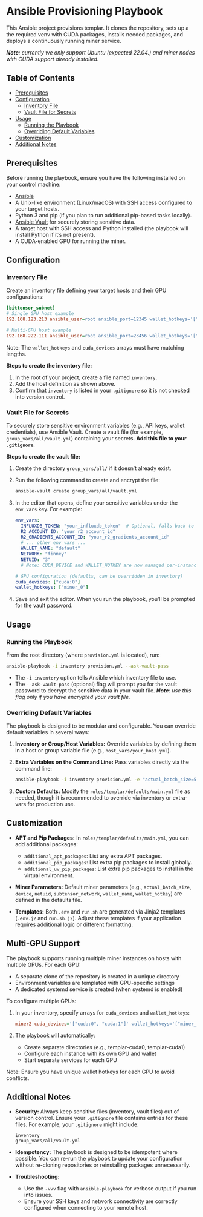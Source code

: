# Ansible Provisioning Playbook

This Ansible project provisions templar. It clones the repository, sets up a the required venv with CUDA packages, installs needed packages, and deploys a continuously running miner service.

_**Note**: currently we only support Ubuntu (expected 22.04.) and miner nodes with CUDA support already installed._

## Table of Contents

- [Prerequisites](#prerequisites)
- [Configuration](#configuration)
  - [Inventory File](#inventory-file)
  - [Vault File for Secrets](#vault-file-for-secrets)
- [Usage](#usage)
  - [Running the Playbook](#running-the-playbook)
  - [Overriding Default Variables](#overriding-default-variables)
- [Customization](#customization)
- [Additional Notes](#additional-notes)

## Prerequisites

Before running the playbook, ensure you have the following installed on your control machine:

- [Ansible](https://docs.ansible.com/ansible/latest/installation_guide/intro_installation.html)
- A Unix-like environment (Linux/macOS) with SSH access configured to your target hosts.
- Python 3 and pip (if you plan to run additional pip-based tasks locally).
- [Ansible Vault](https://docs.ansible.com/ansible/latest/user_guide/vault.html) for securely storing sensitive data.
- A target host with SSH access and Python installed (the playbook will install Python if it’s not present).
- A CUDA-enabled GPU for running the miner.

## Configuration

### Inventory File

Create an inventory file defining your target hosts and their GPU configurations:

```ini
[bittensor_subnet]
# Single GPU host example
192.168.123.213 ansible_user=root ansible_port=12345 wallet_hotkeys='["miner"]' cuda_devices='["cuda"]'

# Multi-GPU host example
192.168.222.111 ansible_user=root ansible_port=23456 wallet_hotkeys='["miner_1", "miner_2", "miner_3", "miner_4"]' cuda_devices='["cuda:0", "cuda:1", "cuda:2", "cuda:3"]'
```

Note: The `wallet_hotkeys` and `cuda_devices` arrays must have matching lengths.

**Steps to create the inventory file:**

1. In the root of your project, create a file named `inventory`.
2. Add the host definition as shown above.
3. Confirm that `inventory` is listed in your `.gitignore` so it is not checked into version control.

### Vault File for Secrets

To securely store sensitive environment variables (e.g., API keys, wallet credentials), use Ansible Vault. Create a vault file (for example, `group_vars/all/vault.yml`) containing your secrets. **Add this file to your `.gitignore`**.

**Steps to create the vault file:**

1. Create the directory `group_vars/all/` if it doesn’t already exist.

2. Run the following command to create and encrypt the file:

   ```bash
   ansible-vault create group_vars/all/vault.yml
   ```

3. In the editor that opens, define your sensitive variables under the `env_vars` key. For example:

   ```yaml
   env_vars:
     INFLUXDB_TOKEN: "your_influxdb_token"  # Optional, falls back to default if not provided
     R2_ACCOUNT_ID: "your_r2_account_id"
     R2_GRADIENTS_ACCOUNT_ID: "your_r2_gradients_account_id"
     # ... other env vars ...
     WALLET_NAME: "default"
     NETWORK: "finney"
     NETUID: "3"
     # Note: CUDA_DEVICE and WALLET_HOTKEY are now managed per-instance

   # GPU configuration (defaults, can be overridden in inventory)
   cuda_devices: ["cuda:0"]
   wallet_hotkeys: ["miner_0"]
   ```

4. Save and exit the editor. When you run the playbook, you’ll be prompted for the vault password.

## Usage

### Running the Playbook

From the root directory (where `provision.yml` is located), run:

```bash
ansible-playbook -i inventory provision.yml --ask-vault-pass
```

- The `-i inventory` option tells Ansible which inventory file to use.
- The `--ask-vault-pass` (optional) flag will prompt you for the vault password to decrypt the sensitive data in your vault file. _**Note**: use this flag only if you have encrypted your vault file._

### Overriding Default Variables

The playbook is designed to be modular and configurable. You can override default variables in several ways:

1. **Inventory or Group/Host Variables:**
   Override variables by defining them in a host or group variable file (e.g., `host_vars/your_host.yml`).

2. **Extra Variables on the Command Line:**
   Pass variables directly via the command line:

   ```bash
   ansible-playbook -i inventory provision.yml -e "actual_batch_size=5 wallet_name=default wallet_hotkey=miner" --ask-vault-pass
   ```

3. **Custom Defaults:**
   Modify the `roles/templar/defaults/main.yml` file as needed, though it is recommended to override via inventory or extra-vars for production use.

## Customization

- **APT and Pip Packages:**
  In `roles/templar/defaults/main.yml`, you can add additional packages:
  - `additional_apt_packages`: List any extra APT packages.
  - `additional_pip_packages`: List extra pip packages to install globally.
  - `additional_uv_pip_packages`: List extra pip packages to install in the virtual environment.

- **Miner Parameters:**
  Default miner parameters (e.g., `actual_batch_size`, `device`, `netuid`, `subtensor_network`, `wallet_name`, `wallet_hotkey`) are defined in the defaults file.

- **Templates:**
  Both `.env` and `run.sh` are generated via Jinja2 templates (`.env.j2` and `run.sh.j2`). Adjust these templates if your application requires additional logic or different formatting.

## Multi-GPU Support

The playbook supports running multiple miner instances on hosts with multiple GPUs. For each GPU:

- A separate clone of the repository is created in a unique directory
- Environment variables are templated with GPU-specific settings
- A dedicated systemd service is created (when systemd is enabled)

To configure multiple GPUs:

1. In your inventory, specify arrays for `cuda_devices` and `wallet_hotkeys`:

   ```ini
   miner2 cuda_devices='["cuda:0", "cuda:1"]' wallet_hotkeys='["miner_1", "miner_2"]'
   ```

2. The playbook will automatically:
   - Create separate directories (e.g., templar-cuda0, templar-cuda1)
   - Configure each instance with its own GPU and wallet
   - Start separate services for each GPU

Note: Ensure you have unique wallet hotkeys for each GPU to avoid conflicts.

## Additional Notes

- **Security:**
  Always keep sensitive files (inventory, vault files) out of version control. Ensure your `.gitignore` file contains entries for these files. For example, your `.gitignore` might include:

  ```text
  inventory
  group_vars/all/vault.yml
  ```

- **Idempotency:**
  The playbook is designed to be idempotent where possible. You can re-run the playbook to update your configuration without re-cloning repositories or reinstalling packages unnecessarily.

- **Troubleshooting:**
  - Use the `-vvv` flag with `ansible-playbook` for verbose output if you run into issues.
  - Ensure your SSH keys and network connectivity are correctly configured when connecting to your remote host.
